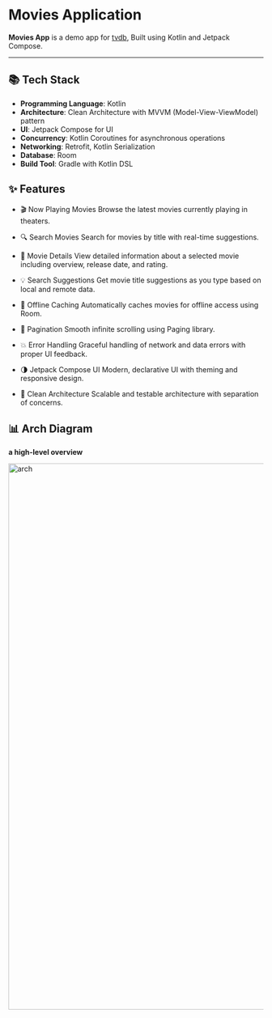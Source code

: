 # Movies Application

**Movies App** is a demo app for [tvdb](https://developer.themoviedb.org/), Built using Kotlin and Jetpack Compose.

---
## 📚 Tech Stack
- **Programming Language**: Kotlin
- **Architecture**: Clean Architecture with MVVM (Model-View-ViewModel) pattern
- **UI**: Jetpack Compose for UI
- **Concurrency**: Kotlin Coroutines for asynchronous operations
- **Networking**: Retrofit, Kotlin Serialization 
- **Database**: Room
- **Build Tool**: Gradle with Kotlin DSL

## ✨ Features
- 🎬 Now Playing Movies
Browse the latest movies currently playing in theaters.

- 🔍 Search Movies
Search for movies by title with real-time suggestions.

- 📄 Movie Details
View detailed information about a selected movie including overview, release date, and rating.

- 💡 Search Suggestions
Get movie title suggestions as you type based on local and remote data.

- 🧠 Offline Caching
Automatically caches movies for offline access using Room.

- 🔄 Pagination
Smooth infinite scrolling using Paging library.

- 💥 Error Handling
Graceful handling of network and data errors with proper UI feedback.

- 🌗 Jetpack Compose UI
Modern, declarative UI with theming and responsive design.

- 🧪 Clean Architecture
Scalable and testable architecture with separation of concerns.


## 📊 Arch Diagram
**a high-level overview**

<img width="1080" alt="arch" src="https://github.com/user-attachments/assets/f8e7f94b-20dd-447d-8439-0bb86a225206" />
